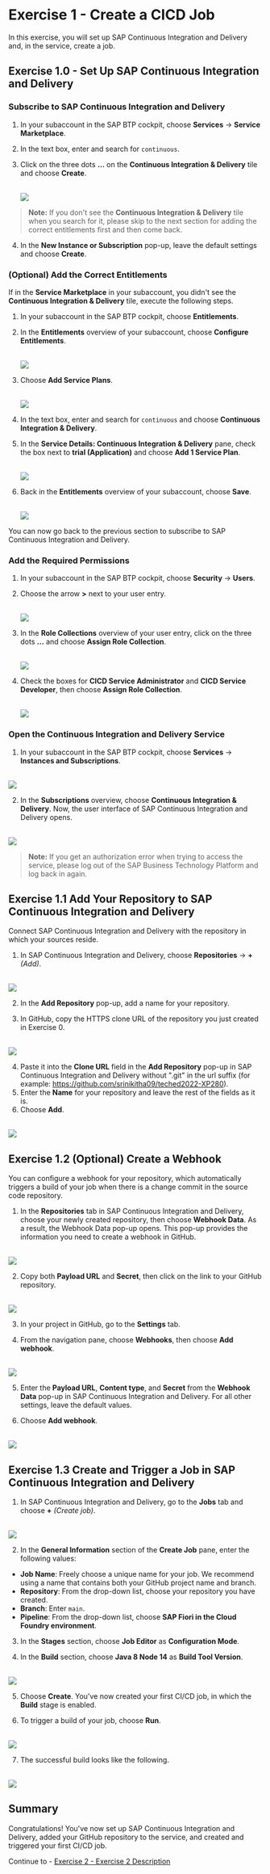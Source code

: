 # Exercise 1 - Create a CICD Job

In this exercise, you will set up SAP Continuous Integration and Delivery and, in the service, create a job.

## Exercise 1.0 - Set Up SAP Continuous Integration and Delivery

### Subscribe to SAP Continuous Integration and Delivery

1. In your subaccount in the SAP BTP cockpit, choose **Services** → **Service Marketplace**.

2. In the text box, enter and search for `continuous`.

3. Click on the three dots **...** on the **Continuous Integration & Delivery** tile and choose **Create**.

   <br>![](/exercises/ex1/images/create_subscription.png)

 > **Note:** If you don't see the **Continuous Integration & Delivery** tile when you search for it, please skip to the next section for adding the correct entitlements first and then come back.

4. In the **New Instance or Subscription** pop-up, leave the default settings and choose **Create**.

### (Optional) Add the Correct Entitlements

If in the **Service Marketplace** in your subaccount, you didn't see the **Continuous Integration & Delivery** tile,
execute the following steps.

1. In your subaccount in the SAP BTP cockpit, choose **Entitlements**.

2. In the **Entitlements** overview of your subaccount, choose **Configure Entitlements**.

   <br>![](/exercises/ex1/images/configure_entitlements.png)

3. Choose **Add Service Plans**.

   <br>![](/exercises/ex1/images/add_service_plans.png)

4. In the text box, enter and search for `continuous` and choose **Continuous Integration & Delivery**.

5. In the **Service Details: Continuous Integration & Delivery** pane, check the box next to **trial (Application)** and choose **Add 1 Service Plan**.

   <br>![](/exercises/ex1/images/add_service_plan.png)

6. Back in the **Entitlements** overview of your subaccount, choose **Save**.

   <br>![](/exercises/ex1/images/save_entitlements.png)

You can now go back to the previous section to subscribe to SAP Continuous Integration and
Delivery.

### Add the Required Permissions


1. In your subaccount in the SAP BTP cockpit, choose **Security** → **Users**.
 
2. Choose the arrow **>** next to your user entry.

   <br>![](/exercises/ex1/images/click_on_user.png)

3. In the **Role Collections** overview of your user entry, click on the three dots **...** and choose **Assign Role Collection**.

   <br>![](/exercises/ex1/images/assign_role.png)

4. Check the boxes for **CICD Service Administrator** and **CICD Service Developer**, then choose **Assign Role Collection**.

   <br>![](/exercises/ex1/images/assign_cicd_roles.png)

### Open the Continuous Integration and Delivery Service

1. In your subaccount in the SAP BTP cockpit, choose **Services** → **Instances and Subscriptions**.

<br>![](images/login_to_cicd.png)

2. In the **Subscriptions** overview, choose **Continuous Integration & Delivery**.
Now, the user interface of SAP Continuous Integration and Delivery opens.

<br>![](/exercises/ex1/images/open_service.png)

> **Note:** If you get an authorization error when trying to access the service, please log out of the SAP Business Technology Platform and log back in again.


## Exercise 1.1 Add Your Repository to SAP Continuous Integration and Delivery

Connect SAP Continuous Integration and Delivery with the repository in which your sources reside.

1. In SAP Continuous Integration and Delivery, choose **Repositories** → **+** _(Add)_.

<br>![](images/add_repo.png)

2. In the **Add Repository** pop-up, add a name for your repository.

3. In GitHub, copy the HTTPS clone URL of the repository you just created in Exercise 0.

<br>![](images/clone_url.png)

4. Paste it into the **Clone URL** field in the **Add Repository** pop-up in SAP Continuous Integration and Delivery without ".git" in the url suffix (for example: https://github.com/srinikitha09/teched2022-XP280).
5. Enter the **Name** for your repository and leave the rest of the fields as it is.
6. Choose **Add**.
 
<br>![](images/configure_repo.png)


## Exercise 1.2 (Optional) Create a Webhook

You can configure a webhook for your repository, which automatically triggers a build of your job when there is a change commit in the source code repository. 
1. In the **Repositories** tab in SAP Continuous Integration and Delivery, choose your newly created repository, then choose **Webhook Data**.
As a result, the Webhook Data pop-up opens. This pop-up provides the information you need to create a webhook in GitHub.

<br>![](images/webhook_data_button.png)

2. Copy both **Payload URL** and **Secret**, then click on the link to your GitHub repository.

<br>![](images/webhook_payload_info.png)

3. In your project in GitHub, go to the **Settings** tab.

4. From the navigation pane, choose **Webhooks**, then choose **Add webhook**.
 
<br>![](images/add_webhook_button.png)

5. Enter the **Payload URL**, **Content type**, and **Secret** from the **Webhook Data** pop-up in SAP Continuous Integration and Delivery. For all other settings, leave the default values.

6. Choose **Add webhook**.

<br>![](images/webhook_config.png)

## Exercise 1.3 Create and Trigger a Job in SAP Continuous Integration and Delivery

1. In SAP Continuous Integration and Delivery, go to the **Jobs** tab and choose **+** _(Create job)_.

<br>![](images/add_a_job.png)

2. In the **General Information** section of the **Create Job** pane, enter the following values:
- **Job Name**: Freely choose a unique name for your job. We recommend using a name that contains both your GitHub project name and branch.
- **Repository**: From the drop-down list, choose your repository you have created.
- **Branch**: Enter `main`.
- **Pipeline**: From the drop-down list, choose **SAP Fiori in the Cloud Foundry environment**.

3. In the **Stages** section, choose **Job Editor** as **Configuration Mode**.

4. In the **Build** section, choose **Java 8 Node 14** as **Build Tool Version**.

<br>![](images/configure_a_job.png)

5. Choose **Create**. You've now created your first CI/CD job, in which the **Build** stage is enabled.

6. To trigger a build of your job, choose **Run**.

<br>![](images/trigger_build.png)

7. The successful build looks like the following.

<br>![](images/successful_build.png)


## Summary

Congratulations! You've now set up SAP Continuous Integration and Delivery, added your GitHub repository to the service, and created and triggered your first CI/CD job.

Continue to - [Exercise 2 - Exercise 2 Description](../ex2/README.md)

